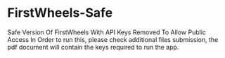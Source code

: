 # FirstWheels-Safe
Safe Version Of FirstWheels With API Keys Removed To Allow Public Access
In Order to run this, please check additional files submission, the pdf document will contain the keys required to run the app.
